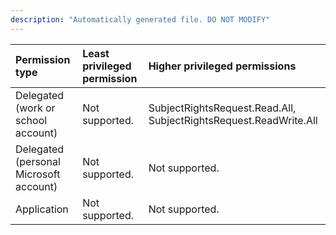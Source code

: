 ```yaml
---
description: "Automatically generated file. DO NOT MODIFY"
---
```


|Permission type|Least privileged permission|Higher privileged permissions|
|:---|:---|:---|
|Delegated (work or school account)|Not supported.|SubjectRightsRequest.Read.All, SubjectRightsRequest.ReadWrite.All|
|Delegated (personal Microsoft account)|Not supported.|Not supported.|
|Application|Not supported.|Not supported.|

